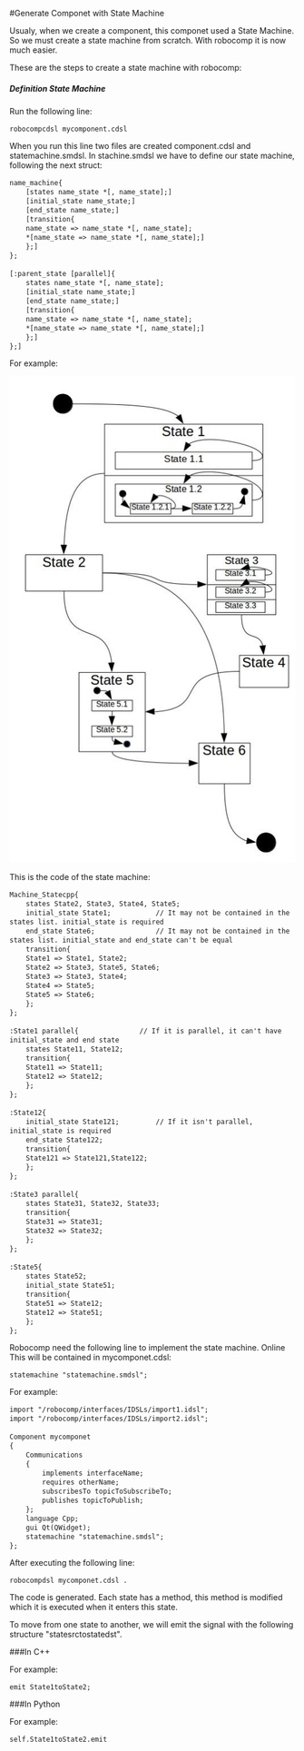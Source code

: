 #Generate Componet with State Machine

Usualy, when we create a component, this componet used a State Machine. So we must create a state machine from scratch. With robocomp it is now much easier. 

These are the steps to create a state machine with robocomp:

##### Definition State Machine

Run the following line:

	robocompcdsl mycomponent.cdsl

When you run this line two files are created component.cdsl and statemachine.smdsl. In stachine.smdsl we have to define our state machine, following the next struct:

	name_machine{
	    [states name_state *[, name_state];]
	    [initial_state name_state;]
	    [end_state name_state;]
	    [transition{
		name_state => name_state *[, name_state];
		*[name_state => name_state *[, name_state];]
	    };]
	};

	[:parent_state [parallel]{
	    states name_state *[, name_state];
	    [initial_state name_state;]
	    [end_state name_state;]
	    [transition{
		name_state => name_state *[, name_state];
		*[name_state => name_state *[, name_state];]
	    };]
	};]

For example:

![State Machine](img/StateMachine.jpg)

This is the code of the state machine:

	Machine_Statecpp{
	    states State2, State3, State4, State5;
	    initial_state State1;			// It may not be contained in the states list. initial_state is required
	    end_state State6;				// It may not be contained in the states list. initial_state and end_state can't be equal
	    transition{
		State1 => State1, State2;
		State2 => State3, State5, State6;
		State3 => State3, State4;
		State4 => State5;
		State5 => State6;
	    };
	};

	:State1 parallel{				// If it is parallel, it can't have initial_state and end state
	    states State11, State12;
	    transition{
		State11 => State11;
		State12 => State12;
	    };
	};

	:State12{
	    initial_state State121;			// If it isn't parallel, initial_state is required
	    end_state State122;
	    transition{
		State121 => State121,State122;
	    };
	};

	:State3 parallel{
	    states State31, State32, State33;
	    transition{
		State31 => State31;
		State32 => State32;
	    };
	};

	:State5{
	    states State52;
	    initial_state State51;
	    transition{
		State51 => State12;
		State12 => State51;
	    };
	};

Robocomp need the following line to implement the state machine. Online This will be contained in mycomponet.cdsl:

	statemachine "statemachine.smdsl";

For example:

	import "/robocomp/interfaces/IDSLs/import1.idsl";
	import "/robocomp/interfaces/IDSLs/import2.idsl";

	Component mycomponet
	{
		Communications
		{
			implements interfaceName;
			requires otherName;
			subscribesTo topicToSubscribeTo;
			publishes topicToPublish;
		};
		language Cpp;
		gui Qt(QWidget);
		statemachine "statemachine.smdsl";
	};

After executing the following line:

	robocompdsl mycomponet.cdsl .

The code is generated. Each state has a method, this method is modified which it is  executed when it enters this state.

To move from one state to another, we will emit the signal with the following structure "statesrctostatedst".

###In C++

For example:

	emit State1toState2;

###In Python

For example:

	self.State1toState2.emit

